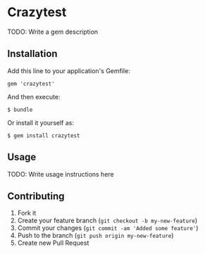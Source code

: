 # Crazytest

TODO: Write a gem description

## Installation

Add this line to your application's Gemfile:

    gem 'crazytest'

And then execute:

    $ bundle

Or install it yourself as:

    $ gem install crazytest

## Usage

TODO: Write usage instructions here

## Contributing

1. Fork it
2. Create your feature branch (`git checkout -b my-new-feature`)
3. Commit your changes (`git commit -am 'Added some feature'`)
4. Push to the branch (`git push origin my-new-feature`)
5. Create new Pull Request
